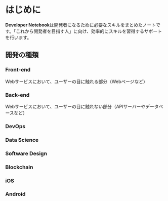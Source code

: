 # はじめに

**Developer Notebook**は開発者になるために必要なスキルをまとめたノートです。「これから開発者を目指す人」に向け、効率的にスキルを習得するサポートを行います。

## 開発の種類

### Front-end

Webサービスにおいて、ユーザーの目に触れる部分（Webページなど）

### Back-end

Webサービスにおいて、ユーザーの目に触れない部分（APIサーバーやデータベースなど）

### DevOps

### Data Science

### Software Design

### Blockchain

### iOS

### Android
